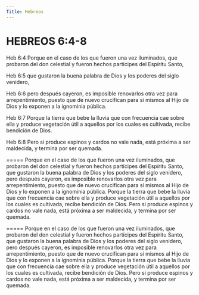 ```yaml
---
Title: Hebreos
---
```


# HEBREOS 6:4-8

Heb 6:4  Porque en el caso de los que fueron una vez iluminados, que probaron del don celestial y fueron hechos partícipes del Espíritu Santo,

Heb 6:5  que gustaron la buena palabra de Dios y los poderes del siglo venidero,

Heb 6:6  pero después cayeron, es imposible renovarlos otra vez para arrepentimiento, puesto que de nuevo crucifican para sí mismos al Hijo de Dios y lo exponen a la ignominia pública.

Heb 6:7  Porque la tierra que bebe la lluvia que con frecuencia cae sobre ella y produce vegetación útil a aquellos por los cuales es cultivada, recibe bendición de Dios.

Heb 6:8  Pero si produce espinos y cardos no vale nada, está próxima a ser maldecida, y termina por ser quemada.

=====
Porque en el caso de los que fueron una vez iluminados, que probaron del don celestial y fueron hechos partícipes del Espíritu Santo, que gustaron la buena palabra de Dios y los poderes del siglo venidero, pero después cayeron, es imposible renovarlos otra vez para arrepentimiento, puesto que de nuevo crucifican para sí mismos al Hijo de Dios y lo exponen a la ignominia pública. Porque la tierra que bebe la lluvia que con frecuencia cae sobre ella y produce vegetación útil a aquellos por los cuales es cultivada, recibe bendición de Dios. Pero si produce espinos y cardos no vale nada, está próxima a ser maldecida, y termina por ser quemada.

=====
Porque 
en el caso de los que fueron 
una vez iluminados, 
que probaron del don celestial 
y fueron hechos partícipes del Espíritu Santo, 
que gustaron la buena palabra de Dios 
y los poderes del siglo venidero, 
pero después cayeron, 
es imposible renovarlos 
otra vez 
para arrepentimiento, 
puesto que de nuevo crucifican para sí mismos al Hijo de Dios y lo exponen a la ignominia pública. Porque la tierra que bebe la lluvia que con frecuencia cae sobre ella y produce vegetación útil a aquellos por los cuales es cultivada, recibe bendición de Dios. Pero si produce espinos y cardos no vale nada, está próxima a ser maldecida, y termina por ser quemada.